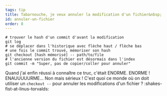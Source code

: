 ```yaml
---
tags: tip
title: Tabarnouche, je veux annuler la modification d'un fichier&nbsp;!
id: annuler-un-fichier
order: 8
---
```


```git
# trouver le hash d'un commit d'avant la modification
git log
# se déplacer dans l'historique avec flèche haut / flèche bas
# une fois le commit trouvé, mémoriser son hash
git checkout [hash mémorisé] -- path/to/file
# l'ancienne version du fichier est désormais dans l'index
git commit -m "Super, pas de copier/coller pour annuler"
```

Quand j'ai enfin réussi à connaître ce truc, c'était ENORME. ENORME&nbsp;! ENAUUUUURME... Non mais sérieux&nbsp;! C'est quoi ce monde où on doit utiliser un `checkout --` pour annuler les modifications d'un fichier&nbsp;? :shakes-fist-at-linus-torvalds:
